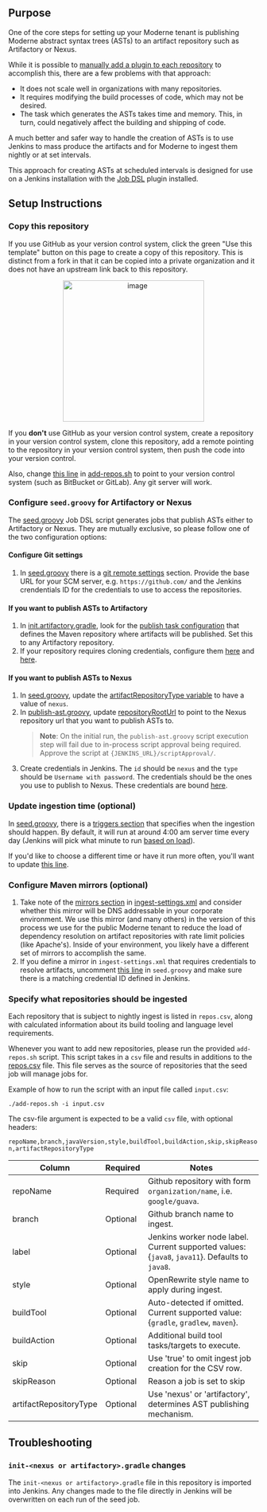 ## Purpose

One of the core steps for setting up your Moderne tenant is publishing Moderne abstract syntax trees (ASTs) to an artifact repository such as Artifactory or Nexus. 

While it is possible to [manually add a plugin to each repository](https://app.gitbook.com/o/-MEp_3EtccewzekKY8mZ/s/-MhFwm0iG8BFZKPYoFkH/how-to/integrating-private-code) to accomplish this, there are a few problems with that approach:
* It does not scale well in organizations with many repositories.
* It requires modifying the build processes of code, which may not be desired.
* The task which generates the ASTs takes time and memory. This, in turn, could negatively affect the building and shipping of code.

A much better and safer way to handle the creation of ASTs is to use Jenkins to mass produce the artifacts and for Moderne to ingest them nightly or at set intervals. 

This approach for creating ASTs at scheduled intervals is designed for use on a Jenkins installation with the [Job DSL](https://plugins.jenkins.io/job-dsl) plugin installed.

## Setup Instructions

### Copy this repository

If you use GitHub as your version control system, click the green "Use this template" button on this page to create a copy of this repository. This is distinct from a fork in that it can be copied into a private organization and it does not have an upstream link back to this repository.

<p align="center">
  <img width="284" alt="image" src="https://user-images.githubusercontent.com/1697736/189235703-0b7c1dcd-1e73-43f1-81d9-a39c617449c4.png">
</p>

If you **don't** use GitHub as your version control system, create a repository in your version control system, clone this repository, add a remote pointing to the repository in your version control system, then push the code into your version control.

Also, change [this line](https://github.com/moderneinc/enterprise-jenkins-ingest/blob/main/add-repos.sh#L76) in [add-repos.sh](https://github.com/moderneinc/enterprise-jenkins-ingest/blob/main/add-repos.sh) to point to your version control system (such as BitBucket or GitLab). Any git server will work.

### Configure `seed.groovy` for Artifactory or Nexus

The [seed.groovy](/seed.groovy) Job DSL script generates jobs that publish ASTs either to Artifactory or Nexus. They are mutually exclusive, so please follow one of the two configuration options:

#### Configure Git settings
1. In [seed.groovy](/seed.groovy) there is a [git remote settings](https://github.com/moderneinc/enterprise-jenkins-ingest/blob/main/seed.groovy#L102-L104) section. Provide the base URL for your SCM server, e.g. `https://github.com/` and the Jenkins crendentials ID for the credentials to use to access the repositories.

#### If you want to publish ASTs to Artifactory

1. In [init.artifactory.gradle](/gradle/init.artifactory.gradle), look for the [publish task configuration](https://github.com/moderneinc/enterprise-jenkins-ingest/blob/main/gradle/init.artifactory.gradle#L52-L57) that defines the Maven repository where artifacts will be published. Set this to any Artifactory repository.
2. If your repository requires cloning credentials, configure them [here](https://github.com/moderneinc/enterprise-jenkins-ingest/blob/main/seed.groovy#L95) and [here](https://github.com/moderneinc/enterprise-jenkins-ingest/blob/main/seed.groovy#L108-L110).

#### If you want to publish ASTs to Nexus
1. In [seed.groovy](/seed.groovy), update the [artifactRepositoryType variable](https://github.com/moderneinc/enterprise-jenkins-ingest/blob/main/seed.groovy#L1) to have a value of `nexus`.
2. In [publish-ast.groovy](/publish-ast.groovy), update [repositoryRootUrl](https://github.com/moderneinc/enterprise-jenkins-ingest/blob/main/publish-ast.groovy#L29) to point to the Nexus repository url that you want to publish ASTs to.
    >**Note**: On the initial run, the `publish-ast.groovy` script execution step will fail due to in-process script approval being required. Approve the script at `{JENKINS_URL}/scriptApproval/`.
3. Create credentials in Jenkins. The `id` should be `nexus` and the `type` should be `Username with password`. The credentials should be the ones you use to publish to Nexus. These credentials are bound [here](https://github.com/moderneinc/enterprise-jenkins-ingest/blob/main/seed.groovy#L116-L119).

### Update ingestion time (optional)
In [seed.groovy](/seed.groovy), there is a [triggers section](https://github.com/moderneinc/enterprise-jenkins-ingest/blob/main/seed.groovy#L103-L105) that specifies when the ingestion should happen. By default, it will run at around 4:00 am server time every day (Jenkins will pick what minute to run [based on load](https://stackoverflow.com/questions/26383778/spread-load-evenly-by-using-h-rather-than-5)).

If you'd like to choose a different time or have it run more often, you'll want to update [this line](https://github.com/moderneinc/enterprise-jenkins-ingest/blob/main/seed.groovy#L103-L105).

### Configure Maven mirrors (optional)

1. Take note of the [mirrors section](https://github.com/moderneinc/enterprise-jenkins-ingest/blob/main/maven/ingest-settings.xml#L2-L8) in [ingest-settings.xml](/maven/ingest-settings.xml) and consider whether this mirror will be DNS addressable in your corporate environment. We use this mirror (and many others) in the version of this process we use for the public Moderne tenant to reduce the load of dependency resolution on artifact repositories with rate limit policies (like Apache's). Inside of your environment, you likely have a different set of mirrors to accomplish the same.
2. If you define a mirror in `ingest-settings.xml` that requires credentials to resolve artifacts, uncomment [this line](https://github.com/moderneinc/enterprise-jenkins-ingest/blob/main/seed.groovy#L37-L42) in `seed.groovy` and make sure there is a matching credential ID defined in Jenkins.

### Specify what repositories should be ingested

Each repository that is subject to nightly ingest is listed in `repos.csv`, along with calculated information about its build tooling and language level requirements. 

Whenever you want to add new repositories, please run the provided `add-repos.sh` script. This script takes in a `csv` file and results in additions to the [repos.csv](/repos.csv) file. This file serves as the source of repositories that the seed job will manage jobs for. 

Example of how to run the script with an input file called `input.csv`:

`./add-repos.sh -i input.csv`

The csv-file argument is expected to be a valid `csv` file, with optional headers:

`repoName,branch,javaVersion,style,buildTool,buildAction,skip,skipReason,artifactRepositoryType`

| Column                   | Required   | Notes                                                                                            |
|--------------------------|------------|--------------------------------------------------------------------------------------------------|
| repoName                 | Required   | Github repository with form `organization/name`, i.e. `google/guava`.                            |
| branch                   | Optional   | Github branch name to ingest.                                                                    |
| label                    | Optional   | Jenkins worker node label. Current supported values: {`java8`, `java11`}. Defaults to `java8`.   |
| style                    | Optional   | OpenRewrite style name to apply during ingest.                                                   |
| buildTool                | Optional   | Auto-detected if omitted. Current supported value: {`gradle`, `gradlew`, `maven`}.               |
| buildAction              | Optional   | Additional build tool tasks/targets to execute.                                                  |
| skip                     | Optional   | Use 'true' to omit ingest job creation for the CSV row.                                          |
| skipReason               | Optional   | Reason a job is set to skip                                                                      |
| artifactRepositoryType   | Optional   | Use 'nexus' or 'artifactory', determines AST publishing mechanism.                               |

## Troubleshooting

### `init-<nexus or artifactory>.gradle` changes
The `init-<nexus or artifactory>.gradle` file in this repository is imported into Jenkins. Any changes made to the file directly in Jenkins will be overwritten on each run of the seed job.
